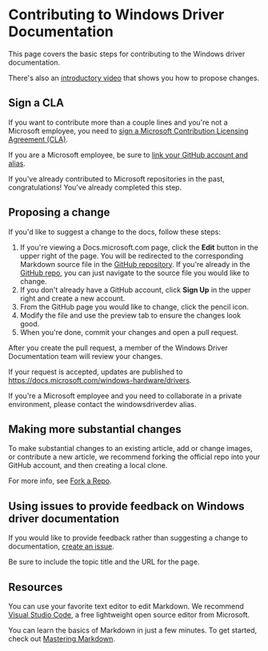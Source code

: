# Contributing to Windows Driver Documentation

This page covers the basic steps for contributing to the Windows driver documentation.

There's also an [introductory video](https://channel9.msdn.com/Blogs/WinHEC/Contributing-to-MSDN-and-TechNet-Documentation) that shows you how to propose changes.

## Sign a CLA

If you want to contribute more than a couple lines and you're not a Microsoft employee, you need to [sign a Microsoft Contribution Licensing Agreement (CLA)](https://cla.microsoft.com/). 

If you are a Microsoft employee, be sure to [link your GitHub account and alias](https://opensource.microsoft.com/link).

If you've already contributed to Microsoft repositories in the past, congratulations! 
You've already completed this step.


## Proposing a change

If you'd like to suggest a change to the docs, follow these steps:

1. If you're viewing a Docs.microsoft.com page, click the **Edit** button in the upper right of the page.  You will be redirected to the corresponding Markdown source file in the [GitHub repository](https://github.com/MicrosoftDocs/windows-driver-docs).  If you're already in the [GitHub repo](https://github.com/MicrosoftDocs/windows-driver-docs), you can just navigate to the source file you would like to change.
2. If you don't already have a GitHub account, click **Sign Up** in the upper right and create a new account.
3. From the GitHub page you would like to change, click the pencil icon.
4. Modify the file and use the preview tab to ensure the changes look good.
5. When you're done, commit your changes and open a pull request.

After you create the pull request, a member of the Windows Driver Documentation team will review your changes. 

If your request is accepted, updates are published to https://docs.microsoft.com/windows-hardware/drivers.

If you're a Microsoft employee and you need to collaborate in a private environment, please contact the windowsdriverdev alias.

## Making more substantial changes

To make substantial changes to an existing article, add or change images, or contribute a new article, we recommend forking the official repo into your GitHub account, and then creating a local clone.

For more info, see [Fork a Repo](https://help.github.com/articles/fork-a-repo/).

## Using issues to provide feedback on Windows driver documentation

If you would like to provide feedback rather than suggesting a change to documentation, [create an issue](https://github.com/MicrosoftDocs/windows-driver-docs/issues).

Be sure to include the topic title and the URL for the page.

## Resources

You can use your favorite text editor to edit Markdown.  We recommend [Visual Studio Code](https://code.visualstudio.com/), a free lightweight open source editor from Microsoft.

You can learn the basics of Markdown in just a few minutes.  To get started, check out [Mastering Markdown](https://guides.github.com/features/mastering-markdown/).
